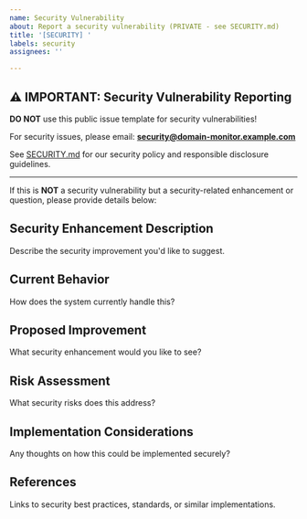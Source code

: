 ```yaml
---
name: Security Vulnerability
about: Report a security vulnerability (PRIVATE - see SECURITY.md)
title: '[SECURITY] '
labels: security
assignees: ''

---
```


## ⚠️ IMPORTANT: Security Vulnerability Reporting

**DO NOT** use this public issue template for security vulnerabilities!

For security issues, please email: **security@domain-monitor.example.com**

See [SECURITY.md](../../SECURITY.md) for our security policy and responsible disclosure guidelines.

---

If this is **NOT** a security vulnerability but a security-related enhancement or question, please provide details below:

## Security Enhancement Description
Describe the security improvement you'd like to suggest.

## Current Behavior
How does the system currently handle this?

## Proposed Improvement
What security enhancement would you like to see?

## Risk Assessment
What security risks does this address?

## Implementation Considerations
Any thoughts on how this could be implemented securely?

## References
Links to security best practices, standards, or similar implementations.

